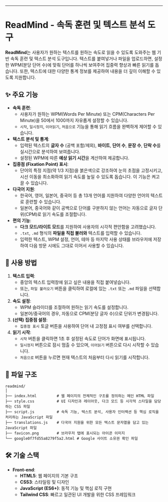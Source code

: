 
-----

# ReadMind - 속독 훈련 및 텍스트 분석 도구

**ReadMind**는 사용자가 원하는 텍스트를 원하는 속도로 읽을 수 있도록 도와주는 웹 기반 속독 훈련 및 텍스트 분석 도구입니다. 텍스트를 붙여넣거나 파일을 업로드하면, 설정한 WPM(분당 단어 수)에 맞춰 단어를 하나씩 보여주어 집중력 향상과 빠른 읽기를 돕습니다. 또한, 텍스트에 대한 다양한 통계 정보를 제공하여 내용을 더 깊이 이해할 수 있도록 지원합니다.

## ✨ 주요 기능

  * **속독 훈련**:
      * 사용자가 원하는 WPM(Words Per Minute) 또는 CPM(Characters Per Minute)을 50에서 1000까지 자유롭게 설정할 수 있습니다.
      * `시작`, `일시정지`, `이어읽기`, `처음으로` 기능을 통해 읽기 흐름을 완벽하게 제어할 수 있습니다.
  * **텍스트 분석 및 통계**:
      * 입력된 텍스트의 **글자 수** (공백 포함/제외), **바이트**, **단어 수**, **문장 수**, **단락 수**를 실시간으로 분석하여 보여줍니다.
      * 설정된 WPM에 따른 **예상 읽기 시간**을 계산하여 제공합니다.
  * **집중점 (Fixation Point) 표시**:
      * 단어의 특정 지점(약 1/3 지점)을 붉은색으로 강조하여 눈의 초점을 고정시키고, 시선 이동을 최소화하여 읽기 속도를 높일 수 있도록 돕습니다. 이 기능은 켜고 끌 수 있습니다.
  * **다국어 지원**:
      * 한국어, 영어, 일본어, 중국어 등 총 13개 언어를 지원하여 다양한 언어의 텍스트로 훈련할 수 있습니다.
      * 일본어, 중국어와 같이 공백으로 단어를 구분하지 않는 언어는 자동으로 글자 단위(CPM)로 읽기 속도를 조절합니다.
  * **편의 기능**:
      * **다크 모드/라이트 모드**를 지원하여 사용자의 시각적 편안함을 고려했습니다.
      * `.txt`, `.md` 형식의 **파일을 직접 불러와** 텍스트를 입력할 수 있습니다.
      * 입력한 텍스트, WPM 설정, 언어, 테마 등 마지막 사용 상태를 브라우저에 저장하여 다음 방문 시에도 그대로 이어서 사용할 수 있습니다.

## 🚀 사용 방법

1.  **텍스트 입력**:
      * 중앙의 텍스트 입력창에 읽고 싶은 내용을 직접 붙여넣습니다.
      * 또는, `파일 불러오기` 버튼을 클릭하여 로컬에 있는 `.txt` 또는 `.md` 파일을 선택합니다.
2.  **속도 설정**:
      * WPM 슬라이더를 조절하여 원하는 읽기 속도를 설정합니다.
      * 일본어/중국어의 경우, 자동으로 CPM(분당 글자 수)으로 단위가 변경됩니다.
3.  **(선택) 집중점 설정**:
      * `집중점 표시` 토글 버튼을 사용하여 단어 내 고정점 표시 여부를 선택합니다.
4.  **읽기 시작**:
      * `시작` 버튼을 클릭하면 1초 후 설정된 속도로 단어가 화면에 표시됩니다.
      * `일시정지` 버튼으로 잠시 멈출 수 있으며, `이어읽기` 버튼으로 다시 시작할 수 있습니다.
      * `처음으로` 버튼을 누르면 현재 텍스트의 처음부터 다시 읽기를 시작합니다.

## 📂 파일 구조

```
readmind/
│
├── index.html         # 웹 페이지의 전체적인 구조를 정의하는 메인 HTML 파일
├── style.css          # UI 디자인과 레이아웃, 다크 모드 등 시각적 스타일을 담당하는 CSS 파일
├── script.js          # 속독 기능, 텍스트 분석, 사용자 인터랙션 등 핵심 로직을 처리하는 JavaScript 파일
├── translations.js    # 다국어 지원을 위한 모든 텍스트 문자열을 담고 있는 JavaScript 파일
├── favicon.png        # 브라우저 탭에 표시되는 아이콘 이미지
└── google0f7fd55a8279f5a2.html # Google 사이트 소유권 확인 파일
```

## 🛠️ 기술 스택

  * **Front-end**:
      * **HTML5**: 웹 페이지의 기본 구조
      * **CSS3**: 스타일링 및 디자인
      * **JavaScript (ES6+)**: 동적 기능 및 핵심 로직 구현
      * **Tailwind CSS**: 빠르고 일관된 UI 개발을 위한 CSS 프레임워크
